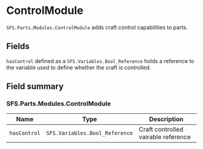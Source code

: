 # ControlModule
`SFS.Parts.Modules.ControlModule` adds craft control capabilities to parts.

## Fields
`hasControl` defined as a `SFS.Variables.Bool_Reference` holds a reference to the variable used to define whether the craft is controlled.

## Field summary
### SFS.Parts.Modules.ControlModule
| Name | Type | Description |
|-|-|-|
| `hasControl` | `SFS.Variables.Bool_Reference` | Craft controlled vairable reference |